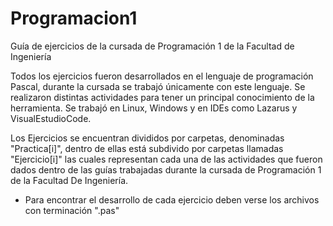 # Programacion1

Guía de ejercicios de la cursada de Programación 1 de la Facultad de Ingeniería

Todos los ejercicios fueron desarrollados en el lenguaje de programación Pascal, durante la cursada se trabajó únicamente con este lenguaje. Se realizaron distintas actividades para tener un principal conocimiento de la herramienta. Se trabajó en Linux, Windows y en IDEs como Lazarus y VisualEstudioCode.

Los Ejercicios se encuentran divididos por carpetas, denominadas "Practica[i]", dentro de ellas está subdivido por carpetas llamadas "Ejercicio[i]" las cuales representan cada una de las actividades que fueron dados dentro de las guías trabajadas durante la cursada de Programación 1 de la Facultad De Ingeniería. 

- Para encontrar el desarrollo de cada ejercicio deben verse los archivos con terminación ".pas"
